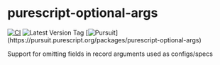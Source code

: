 # purescript-optional-args

[![CI](https://github.com/UnrelatedString/purescript-optional-args/actions/workflows/ci.yml/badge.svg?branch=main)](https://github.com/UnrelatedString/purescript-optional-args/actions/workflows/ci.yml)
![Latest Version Tag](https://img.shields.io/github/v/tag/UnrelatedString/purescript-optional-args)
[![Pursuit](https://pursuit.purescript.org/packages/purescript-optional-args/badge?)](https://pursuit.purescript.org/packages/purescript-optional-args)

Support for omitting fields in record arguments used as configs/specs
